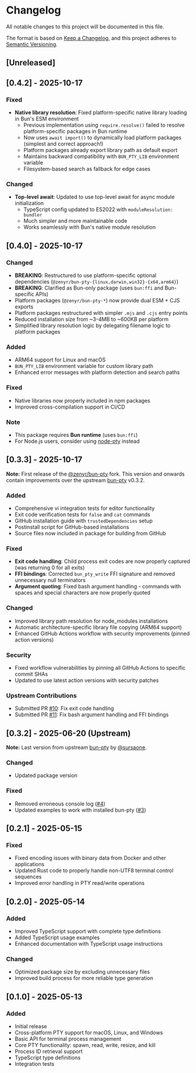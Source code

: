 # Changelog

All notable changes to this project will be documented in this file.

The format is based on [Keep a Changelog](https://keepachangelog.com/en/1.0.0/),
and this project adheres to [Semantic Versioning](https://semver.org/spec/v2.0.0.html).

## [Unreleased]

## [0.4.2] - 2025-10-17

### Fixed
- **Native library resolution**: Fixed platform-specific native library loading in Bun's ESM environment
  - Previous implementation using `require.resolve()` failed to resolve platform-specific packages in Bun runtime
  - Now uses `await import()` to dynamically load platform packages (simplest and correct approach!)
  - Platform packages already export library path as default export
  - Maintains backward compatibility with `BUN_PTY_LIB` environment variable
  - Filesystem-based search as fallback for edge cases

### Changed
- **Top-level await**: Updated to use top-level await for async module initialization
  - TypeScript config updated to ES2022 with `moduleResolution: bundler`
  - Much simpler and more maintainable code
  - Works seamlessly with Bun's native module resolution

## [0.4.0] - 2025-10-17

### Changed
- **BREAKING**: Restructured to use platform-specific optional dependencies (`@zenyr/bun-pty-{linux,darwin,win32}-{x64,arm64}`)
- **BREAKING**: Clarified as Bun-only package (uses `bun:ffi` and Bun-specific APIs)
- Platform packages (`@zenyr/bun-pty-*`) now provide dual ESM + CJS exports
- Platform packages restructured with simpler `.mjs` and `.cjs` entry points
- Reduced installation size from ~3-4MB to ~600KB per platform
- Simplified library resolution logic by delegating filename logic to platform packages

### Added
- ARM64 support for Linux and macOS
- `BUN_PTY_LIB` environment variable for custom library path
- Enhanced error messages with platform detection and search paths

### Fixed
- Native libraries now properly included in npm packages
- Improved cross-compilation support in CI/CD

### Note
- This package requires **Bun runtime** (uses `bun:ffi`)
- For Node.js users, consider using [node-pty](https://github.com/microsoft/node-pty) instead

## [0.3.3] - 2025-10-17

**Note:** First release of the [@zenyr/bun-pty](https://github.com/zenyr/bun-pty) fork. This version and onwards contain improvements over the upstream [bun-pty](https://github.com/sursaone/bun-pty) v0.3.2.

### Added
- Comprehensive vi integration tests for editor functionality
- Exit code verification tests for `false` and `cat` commands
- GitHub installation guide with `trustedDependencies` setup
- Postinstall script for GitHub-based installations
- Source files now included in package for building from GitHub

### Fixed
- **Exit code handling**: Child process exit codes are now properly captured (was returning 0 for all exits)
- **FFI bindings**: Corrected `bun_pty_write` FFI signature and removed unnecessary null terminators
- **Argument quoting**: Fixed bash argument handling - commands with spaces and special characters are now properly quoted

### Changed
- Improved library path resolution for node_modules installations
- Automatic architecture-specific library file copying (ARM64 support)
- Enhanced GitHub Actions workflow with security improvements (pinned action versions)

### Security
- Fixed workflow vulnerabilities by pinning all GitHub Actions to specific commit SHAs
- Updated to use latest action versions with security patches

### Upstream Contributions
- Submitted PR [#10](https://github.com/sursaone/bun-pty/pull/10): Fix exit code handling
- Submitted PR [#11](https://github.com/sursaone/bun-pty/pull/11): Fix bash argument handling and FFI bindings

## [0.3.2] - 2025-06-20 (Upstream)

**Note:** Last version from upstream [bun-pty](https://github.com/sursaone/bun-pty) by [@sursaone](https://github.com/sursaone).

### Changed
- Updated package version

### Fixed
- Removed erroneous console log ([#4](https://github.com/sursaone/bun-pty/pull/4))
- Updated examples to work with installed bun-pty ([#3](https://github.com/sursaone/bun-pty/pull/3))

## [0.2.1] - 2025-05-15

### Fixed
- Fixed encoding issues with binary data from Docker and other applications
- Updated Rust code to properly handle non-UTF8 terminal control sequences
- Improved error handling in PTY read/write operations

## [0.2.0] - 2025-05-14

### Added
- Improved TypeScript support with complete type definitions
- Added TypeScript usage examples
- Enhanced documentation with TypeScript usage instructions

### Changed
- Optimized package size by excluding unnecessary files
- Improved build process for more reliable type generation

## [0.1.0] - 2025-05-13

### Added
- Initial release
- Cross-platform PTY support for macOS, Linux, and Windows
- Basic API for terminal process management
- Core PTY functionality: spawn, read, write, resize, and kill
- Process ID retrieval support
- TypeScript type definitions
- Integration tests 